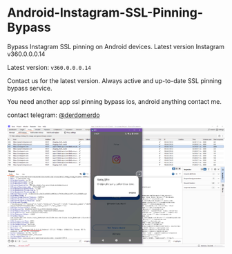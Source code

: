 # Android-Instagram-SSL-Pinning-Bypass
Bypass Instagram SSL pinning on Android devices. Latest version Instagram v360.0.0.0.14

Latest version: `v360.0.0.0.14`

Contact us for the latest version.
Always active and up-to-date SSL pinning bypass service.

You need another app ssl pinning bypass ios, android anything contact me.  

contact telegram: [@derdomerdo](https://t.me/derdomerdo)

![Instagram Android APK SSL Bypass](https://raw.githubusercontent.com/merdw/Android-Instagram-SSL-Pinning-Bypass/refs/heads/main/insta360.png)
